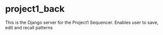 # project1_back

This is the Django server for the Project1 Sequencer.  Enables user to save, edit and recall patterns 
